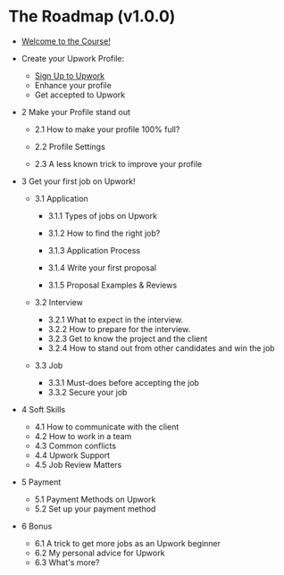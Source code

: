 # The Roadmap (v1.0.0)

- [Welcome to the Course!](https://github.com/sabohat/Freelancing-Roadmap/blob/main/0.%20Welcome!/0.%20Introduction.md)

- Create your Upwork Profile:

  - [Sign Up to Upwork](https://github.com/sabohat/Freelancing-Roadmap/blob/main/1.%20Create%20your%20Upwork%20Profile/1.1%20Sign%20Up%20on%20Upwork.md)
  - Enhance your profile
  - Get accepted to Upwork

- 2 Make your Profile stand out

  - 2.1 How to make your profile 100% full?

  - 2.2 Profile Settings
  - 2.3 A less known trick to improve your profile

- 3 Get your first job on Upwork!

  - 3.1 Application

    - 3.1.1 Types of jobs on Upwork

    - 3.1.2 How to find the right job?
    - 3.1.3 Application Process
    - 3.1.4 Write your first proposal
    - 3.1.5 Proposal Examples & Reviews

  - 3.2 Interview

    - 3.2.1 What to expect in the interview.
    - 3.2.2 How to prepare for the interview.
    - 3.2.3 Get to know the project and the client
    - 3.2.4 How to stand out from other candidates and win the job

  - 3.3 Job
    - 3.3.1 Must-does before accepting the job
    - 3.3.2 Secure your job

- 4 Soft Skills

  - 4.1 How to communicate with the client
  - 4.2 How to work in a team
  - 4.3 Common conflicts
  - 4.4 Upwork Support
  - 4.5 Job Review Matters

- 5 Payment

  - 5.1 Payment Methods on Upwork
  - 5.2 Set up your payment method

- 6 Bonus
  - 6.1 A trick to get more jobs as an Upwork beginner
  - 6.2 My personal advice for Upwork
  - 6.3 What's more?
